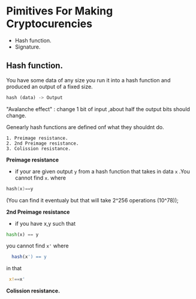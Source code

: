 # Pimitives For Making Cryptocurencies

- Hash function.
- Signature.

## Hash function.

You have some data of any size you run it into a hash function and produced an output of a fixed size.

```Rust
hash (data) -> Output
```

"Avalanche effect" : change 1 bit of input ,about half the output bits should change.

Genearly hash functions are defined onf what they shouldnt do.

    1. Preimage resistance.
    2. 2nd Preimage resistance.
    3. Colission resistance.

**Preimage resistance**
- if your are given output `y` from a hash function that takes in data `x` .You cannot find `x`.
where
 ```C
hash(x)==y
```
(You can find it eventualy but that will take 2^256 operations (10^78));

**2nd Preimage resistance**
  - if you have x,y such that

  ```py
  hash(x) == y
  ```
  you cannot find `x'` where 
```js
  hash(x') == y
```
 in that
```rust
 x!==x'
 ```

**Colission resistance.**


